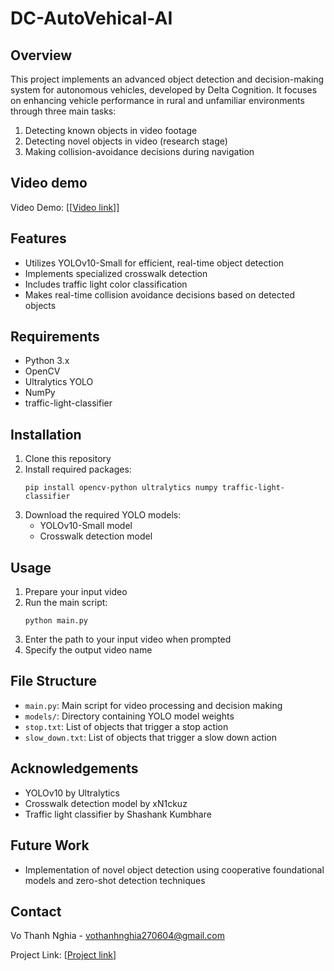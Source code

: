 # DC-AutoVehical-AI
## Overview
This project implements an advanced object detection and decision-making system for autonomous vehicles, developed by Delta Cognition. It focuses on enhancing vehicle performance in rural and unfamiliar environments through three main tasks:

1. Detecting known objects in video footage
2. Detecting novel objects in video (research stage)
3. Making collision-avoidance decisions during navigation
## Video demo
Video Demo: [[[Video link](https://drive.google.com/drive/folders/1Sh1HZ18f4VM1XCesmiQOQUzdDx1xvDcq?usp=sharing)]]
## Features
- Utilizes YOLOv10-Small for efficient, real-time object detection
- Implements specialized crosswalk detection
- Includes traffic light color classification
- Makes real-time collision avoidance decisions based on detected objects

## Requirements
- Python 3.x
- OpenCV
- Ultralytics YOLO
- NumPy
- traffic-light-classifier

## Installation
1. Clone this repository
2. Install required packages:
   ```
   pip install opencv-python ultralytics numpy traffic-light-classifier
   ```
3. Download the required YOLO models:
   - YOLOv10-Small model
   - Crosswalk detection model

## Usage
1. Prepare your input video
2. Run the main script:
   ```
   python main.py
   ```
3. Enter the path to your input video when prompted
4. Specify the output video name

## File Structure
- `main.py`: Main script for video processing and decision making
- `models/`: Directory containing YOLO model weights
- `stop.txt`: List of objects that trigger a stop action
- `slow_down.txt`: List of objects that trigger a slow down action

## Acknowledgements
- YOLOv10 by Ultralytics
- Crosswalk detection model by xN1ckuz
- Traffic light classifier by Shashank Kumbhare

## Future Work
- Implementation of novel object detection using cooperative foundational models and zero-shot detection techniques

## Contact
Vo Thanh Nghia - vothanhnghia270604@gmail.com

Project Link: [[Project link](https://github.com/nghessss/DC-AutoVehical-AI/)]

